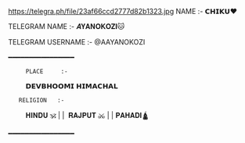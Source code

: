 https://telegra.ph/file/23af66ccd2777d82b1323.jpg
NAME              :-     𝗖𝗛𝗜𝗞𝗨❤
 
 TELEGRAM NAME      :-  𝑨𝐘𝐀𝐍𝐎𝐊𝐎𝐙𝐈🐱

TELEGRAM USERNAME  :-  @AAYANOKOZI

   ━━━━━━━━━━━━━━━━

         PLACE     :-    
  
               𝗗𝗘𝗩𝗕𝗛𝗢𝗢𝗠𝗜 𝗛𝗜𝗠𝗔𝗖𝗛𝗔𝗟


       RELIGION   :-  
      
   𝐇𝐈𝐍𝐃𝐔 🕉 | |  𝐑𝐀𝐉𝐏𝐔𝐓 ⚔ | | 𝐏𝐀𝐇𝐀𝐃𝐈🛕

  ━━━━━━━━━━━━━━━━
